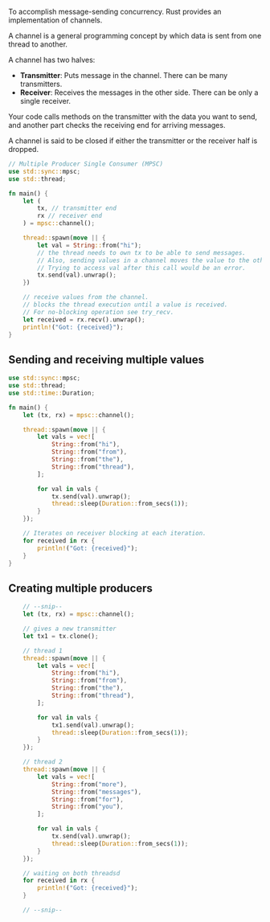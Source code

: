 To accomplish message-sending concurrency. Rust provides an implementation of channels.

A channel is a general programming concept by which data is sent from one thread to another.

A channel has two halves:
- **Transmitter**: Puts message in the channel. There can be many transmitters.
- **Receiver**: Receives the messages in the other side. There can be only a single receiver.

Your code calls methods on the transmitter with the data you want to send, and another part checks the receiving end for arriving messages.

A channel is said to be closed if either the transmitter or the receiver half is dropped.
```Rust
// Multiple Producer Single Consumer (MPSC)
use std::sync::mpsc;
use std::thread;

fn main() {
	let (
		tx, // transmitter end
		rx // receiver end
	) = mpsc::channel();

	thread::spawn(move || {
		let val = String::from("hi");
		// the thread needs to own tx to be able to send messages.
		// Also, sending values in a channel moves the value to the other thread.
		// Trying to access val after this call would be an error.
		tx.send(val).unwrap();
	})

	// receive values from the channel.
	// blocks the thread execution until a value is received.
	// For no-blocking operation see try_recv.
	let received = rx.recv().unwrap();
	println!("Got: {received}");
}
```
## Sending and receiving multiple values
```Rust
use std::sync::mpsc;
use std::thread;
use std::time::Duration;

fn main() {
    let (tx, rx) = mpsc::channel();

    thread::spawn(move || {
        let vals = vec![
            String::from("hi"),
            String::from("from"),
            String::from("the"),
            String::from("thread"),
        ];

        for val in vals {
            tx.send(val).unwrap();
            thread::sleep(Duration::from_secs(1));
        }
    });

	// Iterates on receiver blocking at each iteration.
    for received in rx {
        println!("Got: {received}");
    }
}
```
## Creating multiple producers
```Rust
    // --snip--
    let (tx, rx) = mpsc::channel();

	// gives a new transmitter
    let tx1 = tx.clone();

	// thread 1
    thread::spawn(move || {
        let vals = vec![
            String::from("hi"),
            String::from("from"),
            String::from("the"),
            String::from("thread"),
        ];

        for val in vals {
            tx1.send(val).unwrap();
            thread::sleep(Duration::from_secs(1));
        }
    });

	// thread 2
    thread::spawn(move || {
        let vals = vec![
            String::from("more"),
            String::from("messages"),
            String::from("for"),
            String::from("you"),
        ];

        for val in vals {
            tx.send(val).unwrap();
            thread::sleep(Duration::from_secs(1));
        }
    });

	// waiting on both threadsd
    for received in rx {
        println!("Got: {received}");
    }

    // --snip--
```